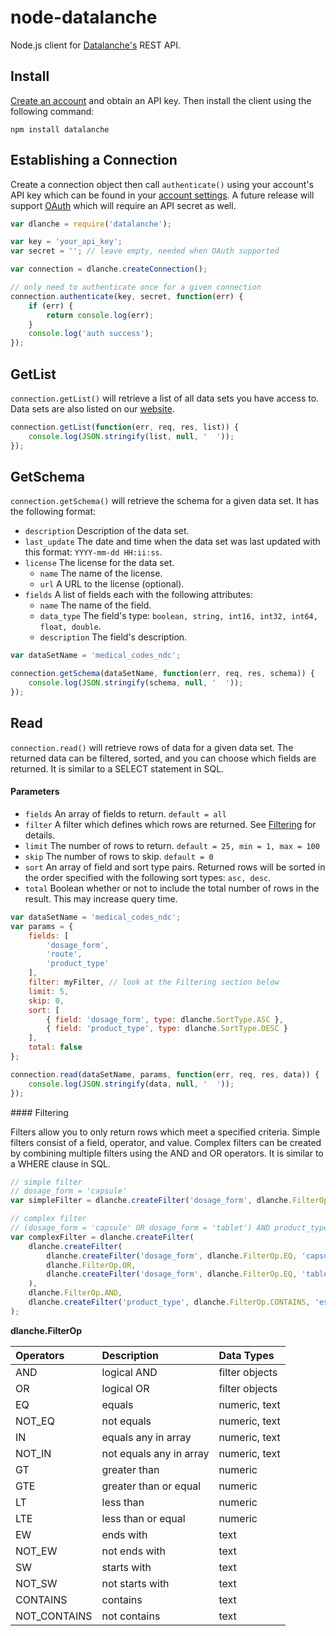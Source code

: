 node-datalanche
===============

Node.js client for [Datalanche's](https://www.datalanche.com) REST API.

## Install

[Create an account](https://www.datalanche.com/signup) and obtain an API key. Then install the client using the
 following command:

    npm install datalanche
 
## Establishing a Connection

Create a connection object then call `authenticate()` using your account's API key which can be found in your 
[account settings](https://www.datalanche.com/account). A future release will support 
[OAuth](http://en.wikipedia.org/wiki/OAuth) which will require an API secret as well.

```js
var dlanche = require('datalanche');

var key = 'your_api_key';
var secret = ''; // leave empty, needed when OAuth supported

var connection = dlanche.createConnection();

// only need to authenticate once for a given connection
connection.authenticate(key, secret, function(err) {
    if (err) {
        return console.log(err);
    }
    console.log('auth success');
});
```
    
## GetList

`connection.getList()` will retrieve a list of all data sets you have access to. Data sets are also listed on our 
[website](https://www.datalanche.com/datasets).

```js
connection.getList(function(err, req, res, list)) {
    console.log(JSON.stringify(list, null, '  '));
});
```
 
## GetSchema

`connection.getSchema()` will retrieve the schema for a given data set. It has the following format:
* `description` Description of the data set.
* `last_update` The date and time when the data set was last updated with this format: `YYYY-mm-dd HH:ii:ss`.
* `license` The license for the data set.
    * `name` The name of the license.
    * `url` A URL to the license (optional).
* `fields` A list of fields each with the following attributes:
    * `name` The name of the field.
    * `data_type` The field's type: `boolean, string, int16, int32, int64, float, double`.
    * `description` The field's description.

```js
var dataSetName = 'medical_codes_ndc';

connection.getSchema(dataSetName, function(err, req, res, schema)) {
    console.log(JSON.stringify(schema, null, '  '));
});
```

## Read

`connection.read()` will retrieve rows of data for a given data set. The returned data can be 
filtered, sorted, and you can choose which fields are returned. It is similar to a SELECT statement 
in SQL.

#### Parameters

* `fields` An array of fields to return. `default = all`
* `filter` A filter which defines which rows are returned. See [Filtering](#filtering) for details.
* `limit` The number of rows to return. `default = 25, min = 1, max = 100`
* `skip` The number of rows to skip. `default = 0`
* `sort` An array of field and sort type pairs. Returned rows will be sorted in the order specified 
with the following sort types: `asc, desc`.
* `total` Boolean whether or not to include the total number of rows in the result. This may increase query time.

```js
var dataSetName = 'medical_codes_ndc';
var params = {
    fields: [
        'dosage_form',
        'route',
        'product_type'
    ],
    filter: myFilter, // look at the Filtering section below
    limit: 5,
    skip: 0,
    sort: [
        { field: 'dosage_form', type: dlanche.SortType.ASC },
        { field: 'product_type', type: dlanche.SortType.DESC }
    ],
    total: false
};

connection.read(dataSetName, params, function(err, req, res, data)) {
    console.log(JSON.stringify(data, null, '  '));
});
```

<a name='filtering'/>
#### Filtering

Filters allow you to only return rows which meet a specified criteria. Simple filters consist of 
a field, operator, and value. Complex filters can be created by combining multiple filters using 
the AND and OR operators. It is similar to a WHERE clause in SQL.

```js
// simple filter
// dosage_form = 'capsule'
var simpleFilter = dlanche.createFilter('dosage_form', dlanche.FilterOp.EQ, 'capsule');

// complex filter
// (dosage_form = 'capsule' OR dosage_form = 'tablet') AND product_type.contains('esc')
var complexFilter = dlanche.createFilter(
    dlanche.createFilter(
        dlanche.createFilter('dosage_form', dlanche.FilterOp.EQ, 'capsule'),
        dlanche.FilterOp.OR,
        dlanche.createFilter('dosage_form', dlanche.FilterOp.EQ, 'tablet')
    ),
    dlanche.FilterOp.AND,
    dlanche.createFilter('product_type', dlanche.FilterOp.CONTAINS, 'esc')
);
```

**dlanche.FilterOp**

| Operators    | Description             | Data Types     |
|:------------ |:----------------------- |:-------------- |
| AND          | logical AND             | filter objects |
| OR           | logical OR              | filter objects |
| EQ           | equals                  | numeric, text  |
| NOT_EQ       | not equals              | numeric, text  |
| IN           | equals any in array     | numeric, text  |
| NOT_IN       | not equals any in array | numeric, text  |
| GT           | greater than            | numeric        |
| GTE          | greater than or equal   | numeric        |
| LT           | less than               | numeric        |
| LTE          | less than or equal      | numeric        |
| EW           | ends with               | text           |
| NOT_EW       | not ends with           | text           |
| SW           | starts with             | text           |
| NOT_SW       | not starts with         | text           |
| CONTAINS     | contains                | text           |
| NOT_CONTAINS | not contains            | text           |
